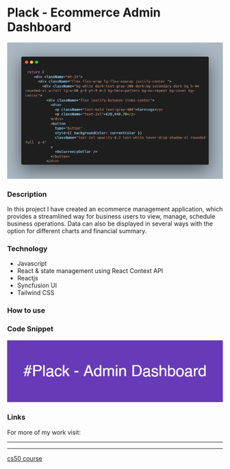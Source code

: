 # Plack - Ecommerce Admin Dashboard

![banner](/images/carbonplack01.png)

### Description

In this project I have created an ecommerce management application, which provides a streamlined way for business users to view, manage, schedule business operations.
Data can also be displayed in several ways with the option for different charts and
financial summary.

### Technology

- Javascript
- React & state management using React Context API
- Reactjs
- Syncfusion UI
- Tailwind CSS

### How to use

### Code Snippet

![code snippet](images/plackbanner.png)

### Links

For more of my work visit:

---

---

[cs50 course](https://perrellshaw.netlify.app/)
